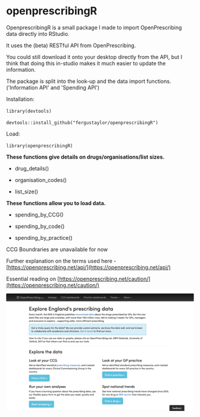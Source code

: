 # openprescribingR

OpenprescribingR is a small package I made to import OpenPrescribing data directly into RStudio.

It uses the (beta) RESTful API from OpenPrescribing.

You could still download it onto your desktop directly from the API, but I think that doing this in-studio makes it much easier to update the information.

The package is split into the look-up and the data import functions.
('Information API' and 'Spending API')

Installation:

`library(devtools)`

`devtools::install_github("fergustaylor/openprescribingR")`

Load:

`library(openprescribingR)`


__These functions give details on drugs/organisations/list sizes.__

 *  drug_details()

 *  organisation_codes()
 
 *  list_size()

__These functions allow you to load data.__

 *  spending_by_CCG()

 *  spending_by_code()

 *  spending_by_practice()

CCG Boundraries are unavailable for now

Further explanation on the terms used here - [https://openprescribing.net/api/](https://openprescribing.net/api/)

Essential reading on [https://openprescribing.net/caution/](https://openprescribing.net/caution/)

![Picture](openpres.png)
